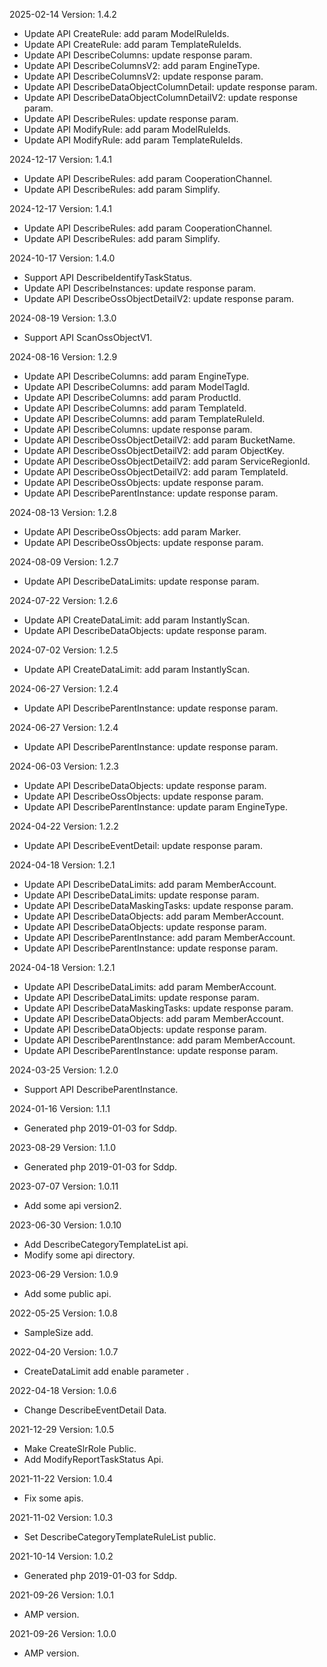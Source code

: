 2025-02-14 Version: 1.4.2
- Update API CreateRule: add param ModelRuleIds.
- Update API CreateRule: add param TemplateRuleIds.
- Update API DescribeColumns: update response param.
- Update API DescribeColumnsV2: add param EngineType.
- Update API DescribeColumnsV2: update response param.
- Update API DescribeDataObjectColumnDetail: update response param.
- Update API DescribeDataObjectColumnDetailV2: update response param.
- Update API DescribeRules: update response param.
- Update API ModifyRule: add param ModelRuleIds.
- Update API ModifyRule: add param TemplateRuleIds.


2024-12-17 Version: 1.4.1
- Update API DescribeRules: add param CooperationChannel.
- Update API DescribeRules: add param Simplify.


2024-12-17 Version: 1.4.1
- Update API DescribeRules: add param CooperationChannel.
- Update API DescribeRules: add param Simplify.


2024-10-17 Version: 1.4.0
- Support API DescribeIdentifyTaskStatus.
- Update API DescribeInstances: update response param.
- Update API DescribeOssObjectDetailV2: update response param.


2024-08-19 Version: 1.3.0
- Support API ScanOssObjectV1.


2024-08-16 Version: 1.2.9
- Update API DescribeColumns: add param EngineType.
- Update API DescribeColumns: add param ModelTagId.
- Update API DescribeColumns: add param ProductId.
- Update API DescribeColumns: add param TemplateId.
- Update API DescribeColumns: add param TemplateRuleId.
- Update API DescribeColumns: update response param.
- Update API DescribeOssObjectDetailV2: add param BucketName.
- Update API DescribeOssObjectDetailV2: add param ObjectKey.
- Update API DescribeOssObjectDetailV2: add param ServiceRegionId.
- Update API DescribeOssObjectDetailV2: add param TemplateId.
- Update API DescribeOssObjects: update response param.
- Update API DescribeParentInstance: update response param.


2024-08-13 Version: 1.2.8
- Update API DescribeOssObjects: add param Marker.
- Update API DescribeOssObjects: update response param.


2024-08-09 Version: 1.2.7
- Update API DescribeDataLimits: update response param.


2024-07-22 Version: 1.2.6
- Update API CreateDataLimit: add param InstantlyScan.
- Update API DescribeDataObjects: update response param.


2024-07-02 Version: 1.2.5
- Update API CreateDataLimit: add param InstantlyScan.


2024-06-27 Version: 1.2.4
- Update API DescribeParentInstance: update response param.


2024-06-27 Version: 1.2.4
- Update API DescribeParentInstance: update response param.


2024-06-03 Version: 1.2.3
- Update API DescribeDataObjects: update response param.
- Update API DescribeOssObjects: update response param.
- Update API DescribeParentInstance: update param EngineType.


2024-04-22 Version: 1.2.2
- Update API DescribeEventDetail: update response param.


2024-04-18 Version: 1.2.1
- Update API DescribeDataLimits: add param MemberAccount.
- Update API DescribeDataLimits: update response param.
- Update API DescribeDataMaskingTasks: update response param.
- Update API DescribeDataObjects: add param MemberAccount.
- Update API DescribeDataObjects: update response param.
- Update API DescribeParentInstance: add param MemberAccount.
- Update API DescribeParentInstance: update response param.


2024-04-18 Version: 1.2.1
- Update API DescribeDataLimits: add param MemberAccount.
- Update API DescribeDataLimits: update response param.
- Update API DescribeDataMaskingTasks: update response param.
- Update API DescribeDataObjects: add param MemberAccount.
- Update API DescribeDataObjects: update response param.
- Update API DescribeParentInstance: add param MemberAccount.
- Update API DescribeParentInstance: update response param.


2024-03-25 Version: 1.2.0
- Support API DescribeParentInstance.


2024-01-16 Version: 1.1.1
- Generated php 2019-01-03 for Sddp.

2023-08-29 Version: 1.1.0
- Generated php 2019-01-03 for Sddp.

2023-07-07 Version: 1.0.11
- Add some api version2.

2023-06-30 Version: 1.0.10
- Add DescribeCategoryTemplateList api.
- Modify some api directory.

2023-06-29 Version: 1.0.9
- Add some public api.

2022-05-25 Version: 1.0.8
- SampleSize add.

2022-04-20 Version: 1.0.7
- CreateDataLimit add enable parameter .

2022-04-18 Version: 1.0.6
- Change DescribeEventDetail Data.

2021-12-29 Version: 1.0.5
- Make CreateSlrRole Public.
- Add ModifyReportTaskStatus Api.

2021-11-22 Version: 1.0.4
- Fix some apis.

2021-11-02 Version: 1.0.3
- Set DescribeCategoryTemplateRuleList public.

2021-10-14 Version: 1.0.2
- Generated php 2019-01-03 for Sddp.

2021-09-26 Version: 1.0.1
- AMP version.

2021-09-26 Version: 1.0.0
- AMP version.

